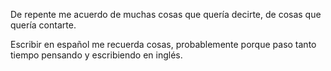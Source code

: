 De repente me acuerdo de muchas cosas que quería decirte, de cosas que quería contarte.

Escribir en español me recuerda cosas, probablemente porque paso tanto tiempo pensando y escribiendo en inglés.